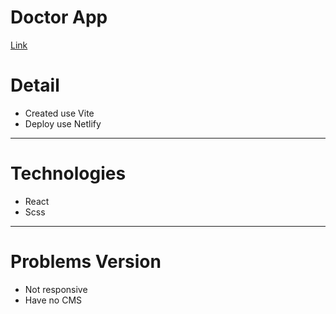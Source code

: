 # Doctor App

[Link](https://dr-mustermann.netlify.app/)

# Detail

- Created use Vite
- Deploy use Netlify

---

# Technologies

- React
- Scss

---

# Problems Version

- Not responsive
- Have no CMS
